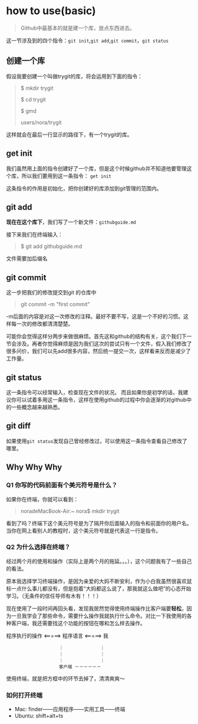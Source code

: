 # how to use(basic)

> Github中最基本的就是建一个库，放点东西进去。

这一节涉及到的四个指令：`git init`,`git add`,`git commit`，`git status`

## 创建一个库
假设我要创建一个叫做trygit的库，将会运用到下面的指令：
> $ mkdir trygit
>
> $ cd trygit
> 
> $ gmd
>
>  users/nora/trygit
 
这样就会在最后一行显示的路径下，有一个trygit的库。

## get init
我们虽然用上面的指令创建好了一个库，但是这个时候github并不知道他要管理这个库，所以我们要用到这一条指令：
`get init`

这条指令的作用是初始化，把你创建好的库添加到git管理的范围内。

## git add
 **现在在这个库下**，我们写了一个新文件：`githubguide.md`
 
 接下来我们在终端输入：
 > $ git add githubguide.md
 
 文件需要加后缀名

## git commit
这一步把我们的修改提交到git 的仓库中
> git commit -m "first commit"
 
 -m后面的内容是对这一次修改的注释。最好不要不写，这是一个不好的习惯。这样每一次的修改都清清楚楚。
 
 可能你会觉得这样分两步来做很麻烦。首先这和github的结构有关，这个我们下一节会涉及。再者你觉得麻烦是因为我们这次的尝试只有一个文件，假入我们修改了很多问价，我们可以先add很多内容，然后统一提交一次，这样看来反而是减少了工作量。
 
## git status
这一条指令可以经常输入，检查现在文件的状况。
而且如果你是初学的话，我建议你可以试着多用这一条指令，这样在使用github的过程中你会逐渐的对github中的一些概念越来越熟悉。

## git diff
如果使用`git status`发现自己曾经修改过，可以使用这一条指令查看自己修改了哪里。

## Why Why Why

### Q1 你写的代码前面有个美元符号是什么？
如果你在终端，你就可以看到：
> noradeMacBook-Air:~ nora$ mkdir trygit

看到了吗？终端下这个美元符号是为了隔开你后面输入的指令和前面你的用户名。当你在网上看别人的教程时，这个美元符号就是代表这一行是指令。

### Q2 为什么选择在终端？
经过两个月的使用和操作（实际上是两个月的拖延。。。），这个问题我有了一些自己的看法。

原本我选择学习终端操作，是因为亲爱的大妈不断安利，作为小白我虽然很喜欢鼠标一点什么事儿都没有，但是抱着“大妈都这么说了，那我就这么做吧”的心态开始学习。（无条件的信任导师有木有！！！）

现在使用了一段时间再回头看，发现我居然觉得使用终端操作比客户端要**轻松**，因为一旦我学会了那些命令，需要什么操作我就执行什么命令。对比一下我使用的各种客户端，我还需要找这个功能的按钮在哪和怎么样去操作。

程序执行的操作 <=====> 程序语言 <=====> 我

                        ｜              ｜
                        ｜              ｜
                        ｜              ｜
                        客户端 －－－－－－
                      
 使用终端，就是把方框中的环节去掉了，清清爽爽～
                        
### 如何打开终端
- Mac: finder——应用程序——实用工具——终端
- Ubuntu: shift+alt+ts